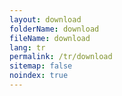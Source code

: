 ```yaml
---
layout: download
folderName: download
fileName: download
lang: tr
permalink: /tr/download
sitemap: false
noindex: true
---
```

    